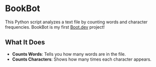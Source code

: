 # BookBot
This Python script analyzes a text file by counting words and character frequencies.
BookBot is my first [Boot.dev](https://www.boot.dev) project!

## What It Does

- **Counts Words**: Tells you how many words are in the file.
- **Counts Characters**: Shows how many times each character appears.
